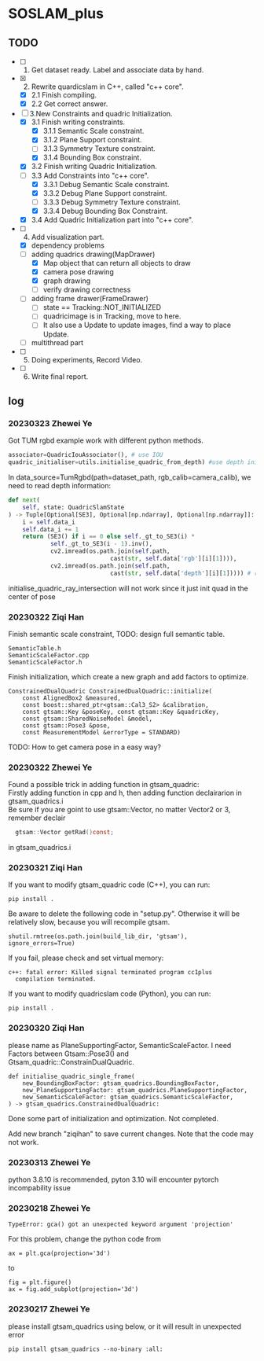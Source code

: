 # SOSLAM_plus

## TODO

- [ ] 1. Get dataset ready. Label and associate data by hand.
- [x] 2. Rewrite quardicslam in C++, called "c++ core".
    - [x] 2.1 Finish compiling.
    - [x] 2.2 Get correct answer.
- [ ] 3.New Constraints and quadric Initialization.
    - [x] 3.1 Finish writing constraints.
         - [x] 3.1.1 Semantic Scale constraint.
         - [X] 3.1.2 Plane Support constraint.
         - [ ] 3.1.3 Symmetry Texture constraint.
         - [x] 3.1.4 Bounding Box constraint.    
    - [x] 3.2 Finish writing Quadric Initialization.
    - [ ] 3.3 Add Constraints into "c++ core".
         - [x] 3.3.1 Debug Semantic Scale constraint.
         - [X] 3.3.2 Debug Plane Support constraint.
         - [ ] 3.3.3 Debug Symmetry Texture constraint.
         - [x] 3.3.4 Debug Bounding Box Constraint.  
    - [x] 3.4 Add Quadric Initialization part into "c++ core".
- [ ] 4. Add visualization part.
    - [x] dependency problems
    - [ ] adding quadrics drawing(MapDrawer)
        - [x] Map object that can return all objects to draw
        - [x] camera pose drawing
        - [x] graph drawing
        - [ ] verify drawing correctness
    - [ ] adding frame drawer(FrameDrawer)
        - [ ] state == Tracking::NOT_INITIALIZED
        - [ ] quadricimage is in Tracking, move to here. 
        - [ ] It also use a Update to update images, find a way to place Update.
    - [ ] multithread part
- [ ] 5. Doing experiments, Record Video.
- [ ] 6. Write final report.
 


## log  

### 20230323  Zhewei Ye  
Got TUM rgbd example work with different python methods.  
```python
associator=QuadricIouAssociator(), # use IOU
quadric_initialiser=utils.initialise_quadric_from_depth) #use depth init
```
In data_source=TumRgbd(path=dataset_path, rgb_calib=camera_calib), we need to read depth information:
```python
def next(
    self, state: QuadricSlamState
) -> Tuple[Optional[SE3], Optional[np.ndarray], Optional[np.ndarray]]:
    i = self.data_i
    self.data_i += 1
    return (SE3() if i == 0 else self._gt_to_SE3(i) *
            self._gt_to_SE3(i - 1).inv(),
            cv2.imread(os.path.join(self.path,
                             cast(str, self.data['rgb'][i][1]))), 
            cv2.imread(os.path.join(self.path,
                             cast(str, self.data['depth'][i][1])))) # return depth information read in file
```
initialise_quadric_ray_intersection will not work since it just init quad in the center of pose

### 20230322  Ziqi Han

Finish semantic scale constraint, TODO: design full semantic table.

```shell
SemanticTable.h
SemanticScaleFactor.cpp
SemanticScaleFactor.h
```

Finish initialization, which create a new graph and add factors to optimize.

```shell
ConstrainedDualQuadric ConstrainedDualQuadric::initialize(
    const AlignedBox2 &measured,
    const boost::shared_ptr<gtsam::Cal3_S2> &calibration,
    const gtsam::Key &poseKey, const gtsam::Key &quadricKey,
    const gtsam::SharedNoiseModel &model,
    const gtsam::Pose3 &pose,
    const MeasurementModel &errorType = STANDARD)
```

TODO: How to get camera pose in a easy way?

### 20230322  Zhewei Ye  

Found a possible trick in adding function in gtsam_quadric:  
Firstly adding function in cpp and h, then adding function declairarion in gtsam_quadrics.i  
Be sure if you are goint to use gtsam::Vector, no matter Vector2 or 3, remember declair  

```c
  gtsam::Vector getRad()const;
```
in gtsam_quadrics.i  

### 20230321  Ziqi Han

If you want to modify gtsam_quadric code (C++), you can run:

```shell
pip install .
```

Be aware to delete the following code in "setup.py". Otherwise it will be relatively slow, because you will recompile gtsam.

```shell
shutil.rmtree(os.path.join(build_lib_dir, 'gtsam'), ignore_errors=True)

```

If you fail, please check and set virtual memory:


```shell
c++: fatal error: Killed signal terminated program cc1plus
  compilation terminated.
```


If you want to modify quadricslam code (Python), you can run:

```shell
pip install .
```

### 20230320  Ziqi Han

please name as PlaneSupportingFactor, SemanticScaleFactor. I need Factors between Gtsam::Pose3() 
and Gtsam_quadric::ConstrainDualQuadric.

```shell
def initialise_quadric_single_frame(
    new_BoundingBoxFactor: gtsam_quadrics.BoundingBoxFactor,
    new_PlaneSupportingFactor: gtsam_quadrics.PlaneSupportingFactor,
    new_SemanticScaleFactor: gtsam_quadrics.SemanticScaleFactor,
) -> gtsam_quadrics.ConstrainedDualQuadric:
```

Done some part of initialization and optimization. Not completed.

Add new branch "ziqihan" to save current changes. Note that the code may not work.

### 20230313  Zhewei Ye

python 3.8.10 is recommended, pyton 3.10 will encounter pytorch incompability issue  

### 20230218  Zhewei Ye


```
TypeError: gca() got an unexpected keyword argument 'projection'
```

For this problem, change the python code from  

```
ax = plt.gca(projection='3d')
```

to  

```
fig = plt.figure()
ax = fig.add_subplot(projection='3d')
```

### 20230217  Zhewei Ye

please install gtsam_quadrics using below, or it will result in unexpected error 

```shell
pip install gtsam_quadrics --no-binary :all:  
```

